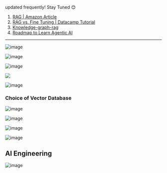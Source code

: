 updated frequently! Stay Tuned 😊

1. [RAG | Amazon Article](https://aws.amazon.com/what-is/retrieval-augmented-generation/)
2. [RAG vs. Fine Tuning | Datacamp Tutorial](https://www.datacamp.com/tutorial/rag-vs-fine-tuning)
3. [Knowledge-graph-rag](https://www.datacamp.com/tutorial/knowledge-graph-rag)
4. [Roadmap to Learn Agentic AI](https://github.com/krishnaik06/Roadmap-To-Learn-Agentic-AI)


---
![image](https://github.com/user-attachments/assets/a207aabb-5535-4e16-b254-89c2c060b0b2)


![image](https://github.com/user-attachments/assets/9f104a7a-daea-4c4b-9cf2-3d367a8e8939)


![image](https://github.com/user-attachments/assets/3368c3f4-d158-4d73-8ea2-8660320da68e)


![](https://media.licdn.com/dms/image/v2/D4E22AQHFZx-eCudGMQ/feedshare-shrink_800/B4EZa7pfZJHcAg-/0/1746904949481?e=1749686400&v=beta&t=yywql6csW8Lfphqd18jrxTYi82Ilgo5ZJU_Hd9WhlwE)

![image](https://github.com/user-attachments/assets/ac679206-10b1-4eea-8f5b-6561fb3948b8)

### Choice of Vector Database

![image](https://github.com/user-attachments/assets/ab5276db-758a-4b28-93a5-5b1acff42a09)

![image](https://github.com/user-attachments/assets/a5498a72-8b23-41f2-a75f-f8bfbdac4d10)

![image](https://github.com/user-attachments/assets/c7385f22-996f-4aa6-838b-92a1cadb862c)

![image](https://github.com/user-attachments/assets/2df1d149-33d4-491c-9912-1437aa5b713f)


## AI Engineering 

![image](https://github.com/user-attachments/assets/7468dbca-49c8-48e0-bb78-0f65e514aba0)
